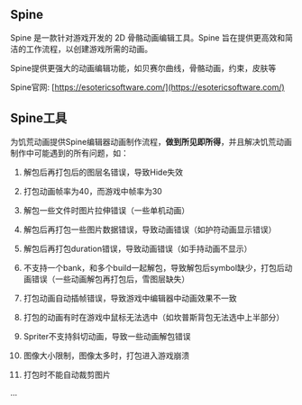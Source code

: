 ## Spine
Spine 是一款针对游戏开发的 2D 骨骼动画编辑工具。Spine 旨在提供更高效和简洁的工作流程，以创建游戏所需的动画。

Spine提供更强大的动画编辑功能，如贝赛尔曲线，骨骼动画，约束，皮肤等

Spine官网: [https://esotericsoftware.com/](https://esotericsoftware.com/)

## Spine工具
为饥荒动画提供Spine编辑器动画制作流程，**做到所见即所得**，并且解决饥荒动画制作中可能遇到的所有问题，如：

1. 解包后再打包后的图层名错误，导致Hide失效

2. 打包动画帧率为40，而游戏中帧率为30

3. 解包一些文件时图片拉伸错误（一些单机动画）

4. 解包后再打包一些图片数据错误，导致动画错误（如护符动画显示错误）

5. 解包后再打包duration错误，导致动画错误（如手持动画不显示）

6. 不支持一个bank，和多个build一起解包，导致解包后symbol缺少，打包后动画错误（一些动画解包再打包后，雪图层缺失）

7. 打包动画自动插帧错误，导致游戏中编辑器中动画效果不一致

8. 打包的动画有时在游戏中鼠标无法选中（如坎普斯背包无法选中上半部分）

9. Spriter不支持斜切动画，导致一些动画解包错误

10. 图像大小限制，图像太多时，打包进入游戏崩溃

11. 打包时不能自动裁剪图片

...
